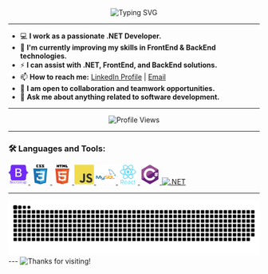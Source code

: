 <div align="center">
  <img src="https://readme-typing-svg.demolab.com/?lines=Hi+there,+I'm+Aytuğ+Atasever!;Welcome+to+my+GitHub+profile!&font=Fira%20Code&center=true&width=500&height=50&duration=4000&pause=1000&color=000000&size=24" alt="Typing SVG">
</div>
 
---
- 💻 **I work as a passionate .NET Developer.**  
- 🌱 **I'm currently improving my skills in FrontEnd & BackEnd technologies.**  
- ⚡ **I can assist with .NET, FrontEnd, and BackEnd solutions.**  
- 📫 **How to reach me:** [LinkedIn Profile](https://www.linkedin.com/in/aytugatasever/) | [Email](mailto:aytuuc1@gmail.com)  
- 🤝 **I am open to collaboration and teamwork opportunities.**  
- 💬 **Ask me about anything related to software development.**

---

<div align="center">
  <img src="https://profile-counter.glitch.me/{AytuğAtasever}/count.svg" alt="Profile Views">
</div>

---

### 🛠️ Languages and Tools:
<p align="left">
  <a href="https://getbootstrap.com" target="_blank" rel="noreferrer">
    <img src="https://raw.githubusercontent.com/devicons/devicon/master/icons/bootstrap/bootstrap-plain-wordmark.svg" alt="bootstrap" width="40" height="40" />
  </a>
  <a href="https://www.w3schools.com/css/" target="_blank" rel="noreferrer">
    <img src="https://raw.githubusercontent.com/devicons/devicon/master/icons/css3/css3-original-wordmark.svg" alt="css3" width="40" height="40" />
  </a>
  <a href="https://www.w3.org/html/" target="_blank" rel="noreferrer">
    <img src="https://raw.githubusercontent.com/devicons/devicon/master/icons/html5/html5-original-wordmark.svg" alt="html5" width="40" height="40" />
  </a>
  <a href="https://developer.mozilla.org/en-US/docs/Web/JavaScript" target="_blank" rel="noreferrer">
    <img src="https://raw.githubusercontent.com/devicons/devicon/master/icons/javascript/javascript-original.svg" alt="javascript" width="40" height="40" />
  </a>
  <a href="https://www.mysql.com/" target="_blank" rel="noreferrer">
    <img src="https://raw.githubusercontent.com/devicons/devicon/master/icons/mysql/mysql-original-wordmark.svg" alt="mysql" width="40" height="40" />
  </a>
  <a href="https://reactjs.org/" target="_blank" rel="noreferrer">
    <img src="https://raw.githubusercontent.com/devicons/devicon/master/icons/react/react-original-wordmark.svg" alt="react" width="40" height="40" />
  </a>
<a href="https://learn.microsoft.com/en-us/dotnet/csharp/" target="_blank" rel="noreferrer">
    <img src="https://raw.githubusercontent.com/devicons/devicon/master/icons/csharp/csharp-original.svg" alt="C#" width="40" height="40" />
</a>
<a href="https://dotnet.microsoft.com/" target="_blank" rel="noreferrer">
    <img src="https://upload.wikimedia.org/wikipedia/commons/e/ee/.NET_Core_Logo.svg" alt=".NET" width="40" height="40" />
</a>
  
</p>

---

<center>
<picture>
<source
    media="(prefers-color-scheme: dark)"
    srcset="https://raw.githubusercontent.com/platane/snk/output/github-contribution-grid-snake-dark.svg"
  />
<source
    media="(prefers-color-scheme: light)"
    srcset="https://raw.githubusercontent.com/platane/snk/output/github-contribution-grid-snake.svg"
  />
<img
    alt="github contribution grid snake animation"
    src="https://raw.githubusercontent.com/platane/snk/output/github-contribution-grid-snake.svg"
  />
</picture>
</center>
---

<img height="100" alt="Thanks for visiting!" width="100%" src="https://raw.githubusercontent.com/BrunnerLivio/brunnerlivio/master/images/marquee.svg" />
